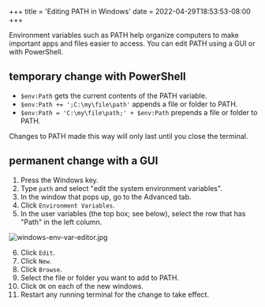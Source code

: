 +++
title = 'Editing PATH in Windows'
date = 2022-04-29T18:53:53-08:00
+++

Environment variables such as PATH help organize computers to make important apps and files easier to access. You can edit PATH using a GUI or with PowerShell.

## temporary change with PowerShell

* `$env:Path` gets the current contents of the PATH variable.
* `$env:Path += ';C:\my\file\path'` appends a file or folder to PATH.
* `$env:Path = 'C:\my\file\path;' + $env:Path` prepends a file or folder to PATH.

Changes to PATH made this way will only last until you close the terminal.

## permanent change with a GUI

1. Press the Windows key.
2. Type `path` and select "edit the system environment variables".
3. In the window that pops up, go to the Advanced tab.
4. Click `Environment Variables`.
5. In the user variables (the top box; see below), select the row that has "Path" in the left column.

![windows-env-var-editor.jpg](/windows-env-var-editor.jpg)

6. Click `Edit`.
7. Click `New`.
8. Click `Browse`.
9. Select the file or folder you want to add to PATH.
10. Click `OK` on each of the new windows.
11. Restart any running terminal for the change to take effect.
